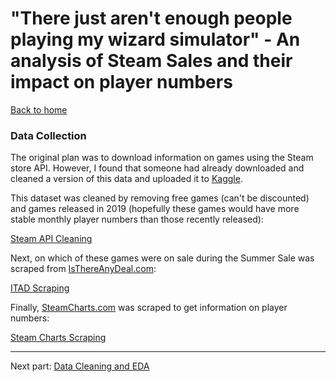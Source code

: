 
# "There just aren't enough people playing my wizard simulator" - An analysis of Steam Sales and their impact on player numbers

[Back to home](../../)

### **Data Collection**

The original plan was to download information on games using the Steam store API. However, I found that someone had already downloaded and cleaned a version of this data and uploaded it to [Kaggle](https://www.kaggle.com/nikdavis/steam-store-games).

This dataset was cleaned by removing free games (can't be discounted) and games released in 2019 (hopefully these games would have more stable monthly player numbers than those recently released):

[Steam API Cleaning](steam_api_data_cleaning.ipynb)

Next, on which of these games were on sale during the Summer Sale was scraped from [IsThereAnyDeal.com](https://www.isthereanydeal.com):

[ITAD Scraping](itad_scraping.ipynb)

Finally, [SteamCharts.com](https://www.steamcharts.com) was scraped to get information on player numbers:

[Steam Charts Scraping](steamcharts_scraping.ipynb)

---

Next part: [Data Cleaning and EDA](../data_cleaning_and_eda)
